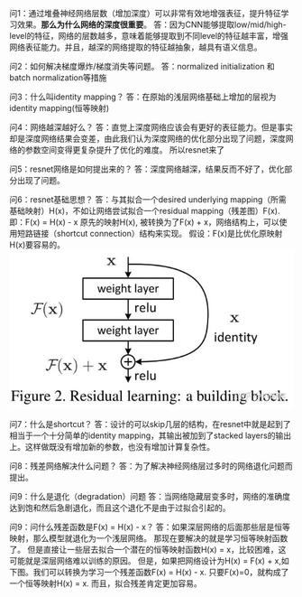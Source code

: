 问1：通过堆叠神经网络层数（增加深度）可以非常有效地增强表征，提升特征学习效果。**那么为什么网络的深度很重要**。
答：因为CNN能够提取low/mid/high-level的特征，网络的层数越多，意味着能够提取到不同level的特征越丰富，增强网络表征能力。并且，越深的网络提取的特征越抽象，越具有语义信息。

问2：如何解决梯度爆炸/梯度消失等问题。
答：normalized initialization  和  batch normalization等措施

问3：什么叫identity mapping？
答：在原始的浅层网络基础上增加的层视为identity mapping(恒等映射)

问4：网络越深越好么？
答：直觉上深度网络应该会有更好的表征能力。但是事实却是深度网络结果会变差，由此我们认为深度网络的优化部分出现了问题，深度网络的参数空间变得更复杂提升了优化的难度。
所以resnet来了

问5：resnet网络是如何提出来的？
答：深度网络越深，结果反而不好了，优化部分出现了问题。

问6：resnet基础思想？
答：与其拟合一个desired underlying mapping（所需基础映射）H(x)，不如让网络尝试拟合一个residual mapping（残差图）F(x). 
    即：F(x) = H(x) - x
    原先的映射H(x), 被转换为了F(x) + x，网络结构上，可以使用短路链接（shortcut connection）结构来实现。
    假设：F(x)是比优化原映射H(x)要容易的。
![image](https://github.com/T-Mac-Curry/Engineering-Problem/blob/master/images/resnet1.jpg)
    
问7：什么是shortcut？
答：设计的可以skip几层的结构，在resnet中就是起到了相当于一个十分简单的identity mapping，其输出被加到了stacked layers的输出上。这样做既没有增加新的参数，也没有增加计算复杂性。

问8：残差网络解决什么问题？
答：为了解决神经网络层过多时的网络退化问题而提出。

问9：什么是退化（degradation）问题
答：当网络隐藏层变多时，网络的准确度达到饱和然后急剧退化，而且这个退化不是由于过拟合引起的。

问9：问什么残差函数是F(x) = H(x) - x？
答：如果深层网络的后面那些层是恒等映射，那么模型就退化为一个浅层网络。
    那现在要解决的就是学习恒等映射函数了。 
    但是直接让一些层去拟合一个潜在的恒等映射函数H(x) = x，比较困难，这可能就是深层网络难以训练的原因。
    但是，如果把网络设计为H(x) = F(x) + x,如下图。我们可以转换为学习一个残差函数F(x) = H(x) - x. 
    只要F(x)=0，就构成了一个恒等映射H(x) = x. 而且，拟合残差肯定更加容易。
    

